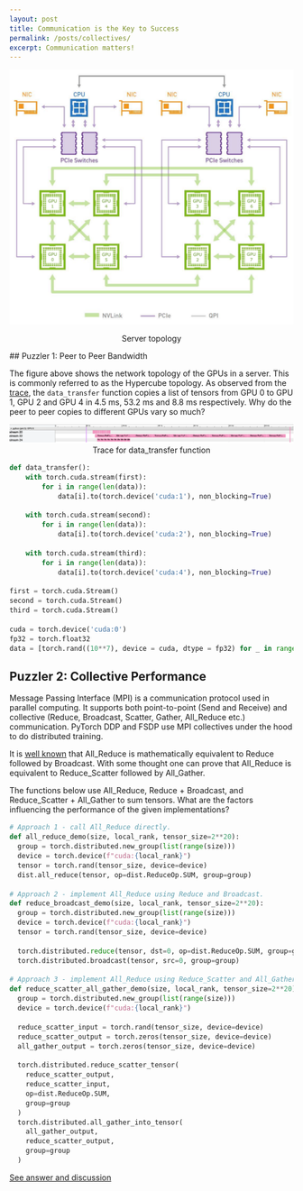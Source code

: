 ```yaml
---
layout: post
title: Communication is the Key to Success
permalink: /posts/collectives/
excerpt: Communication matters!
---
```


<p align = "center">
  <a href="/collectives/server_topology_with_gpu_id.png">
    <img src="/collectives/server_topology_with_gpu_id.png">
  </a>
</p>

<p align = "center">
  Server topology
</p>
## Puzzler 1: Peer to Peer Bandwidth

The figure above shows the network topology of the GPUs in a server. This is commonly referred to as
the Hypercube topology. As observed from the [trace](/collectives/p2p_bandwidth.json.gz), the
`data_transfer` function copies a list of tensors from GPU 0 to GPU 1, GPU 2 and GPU 4 in 4.5 ms,
53.2 ms and 8.8 ms respectively. Why do the peer to peer copies to different GPUs vary so much?

<p align = "center">
  <a href="/collectives/p2p_trace.png">
    <img src="/collectives/p2p_trace.png">
  </a>
  Trace for data_transfer function
</p>

``` python
def data_transfer():
    with torch.cuda.stream(first):
        for i in range(len(data)):
            data[i].to(torch.device('cuda:1'), non_blocking=True)

    with torch.cuda.stream(second):
        for i in range(len(data)):
            data[i].to(torch.device('cuda:2'), non_blocking=True)

    with torch.cuda.stream(third):
        for i in range(len(data)):
            data[i].to(torch.device('cuda:4'), non_blocking=True)

first = torch.cuda.Stream()
second = torch.cuda.Stream()
third = torch.cuda.Stream()

cuda = torch.device('cuda:0')
fp32 = torch.float32
data = [torch.rand((10**7), device = cuda, dtype = fp32) for _ in range(10)]
```

## Puzzler 2: Collective Performance

Message Passing Interface (MPI) is a communication protocol used in parallel computing. It supports
both point-to-point (Send and Receive) and collective (Reduce, Broadcast, Scatter, Gather,
All_Reduce etc.) communication. PyTorch DDP and FSDP use MPI collectives under the hood to do
distributed training.

It is [well
known](https://docs.nvidia.com/deeplearning/nccl/user-guide/docs/usage/operations.html#reduce) that
All_Reduce is mathematically equivalent to Reduce followed by Broadcast. With some thought one can
prove that All_Reduce is equivalent to Reduce_Scatter followed by All_Gather.

The functions below use All_Reduce, Reduce + Broadcast, and Reduce_Scatter + All_Gather to sum
tensors. What are the factors influencing the performance of the given implementations?

``` python
# Approach 1 - call All_Reduce directly.
def all_reduce_demo(size, local_rank, tensor_size=2**20):
  group = torch.distributed.new_group(list(range(size)))
  device = torch.device(f"cuda:{local_rank}")
  tensor = torch.rand(tensor_size, device=device)
  dist.all_reduce(tensor, op=dist.ReduceOp.SUM, group=group)

# Approach 2 - implement All_Reduce using Reduce and Broadcast.
def reduce_broadcast_demo(size, local_rank, tensor_size=2**20):
  group = torch.distributed.new_group(list(range(size)))
  device = torch.device(f"cuda:{local_rank}")
  tensor = torch.rand(tensor_size, device=device)

  torch.distributed.reduce(tensor, dst=0, op=dist.ReduceOp.SUM, group=group)
  torch.distributed.broadcast(tensor, src=0, group=group)

# Approach 3 - implement All_Reduce using Reduce_Scatter and All_Gather.
def reduce_scatter_all_gather_demo(size, local_rank, tensor_size=2**20):
  group = torch.distributed.new_group(list(range(size)))
  device = torch.device(f"cuda:{local_rank}")

  reduce_scatter_input = torch.rand(tensor_size, device=device)
  reduce_scatter_output = torch.zeros(tensor_size, device=device)
  all_gather_output = torch.zeros(tensor_size, device=device)

  torch.distributed.reduce_scatter_tensor(
    reduce_scatter_output,
    reduce_scatter_input,
    op=dist.ReduceOp.SUM,
    group=group
  )
  torch.distributed.all_gather_into_tensor(
    all_gather_output,
    reduce_scatter_output,
    group=group
  )
```

[See answer and discussion](/collectives-answer)
